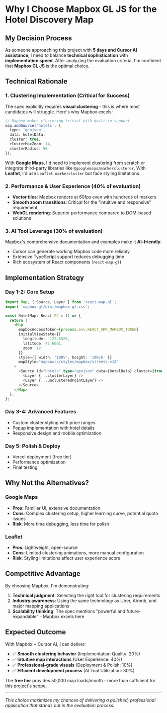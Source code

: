 # Why I Choose Mapbox GL JS for the Hotel Discovery Map

## My Decision Process

As someone approaching this project with **5 days and Cursor AI assistance**, I need to balance **technical sophistication** with **implementation speed**. After analyzing the evaluation criteria, I'm confident that **Mapbox GL JS** is the optimal choice.

## Technical Rationale

### 1. Clustering Implementation (Critical for Success)

The spec explicitly requires **visual clustering** - this is where most candidates will struggle. Here's why Mapbox excels:

```typescript
// Mapbox makes clustering trivial with built-in support
map.addSource('hotels', {
  type: 'geojson',
  data: hotelData,
  cluster: true,
  clusterMaxZoom: 14,
  clusterRadius: 50
});
```

With **Google Maps**, I'd need to implement clustering from scratch or integrate third-party libraries like `@googlemaps/markerclusterer`. With **Leaflet**, I'd use `Leaflet.markercluster` but face styling limitations.

### 2. Performance & User Experience (40% of evaluation)

- **Vector tiles**: Mapbox renders at 60fps even with hundreds of markers
- **Smooth zoom transitions**: Critical for the "intuitive and responsive" requirement
- **WebGL rendering**: Superior performance compared to DOM-based solutions

### 3. AI Tool Leverage (30% of evaluation)

Mapbox's comprehensive documentation and examples make it **AI-friendly**:
- Cursor can generate working Mapbox code more reliably
- Extensive TypeScript support reduces debugging time
- Rich ecosystem of React components (`react-map-gl`)

## Implementation Strategy

### Day 1-2: Core Setup
```typescript
import Map, { Source, Layer } from 'react-map-gl';
import 'mapbox-gl/dist/mapbox-gl.css';

const HotelMap: React.FC = () => {
  return (
    <Map
      mapboxAccessToken={process.env.REACT_APP_MAPBOX_TOKEN}
      initialViewState={{
        longitude: -122.3328,
        latitude: 47.6061,
        zoom: 12
      }}
      style={{ width: '100%', height: '100vh' }}
      mapStyle="mapbox://styles/mapbox/streets-v12"
    >
      <Source id="hotels" type="geojson" data={hotelData} cluster={true}>
        <Layer {...clusterLayer} />
        <Layer {...unclusteredPointLayer} />
      </Source>
    </Map>
  );
};
```

### Day 3-4: Advanced Features
- Custom cluster styling with price ranges
- Popup implementation with hotel details
- Responsive design and mobile optimization

### Day 5: Polish & Deploy
- Vercel deployment (free tier)
- Performance optimization
- Final testing

## Why Not the Alternatives?

### Google Maps
- **Pros**: Familiar UI, extensive documentation
- **Cons**: Complex clustering setup, higher learning curve, potential quota issues
- **Risk**: More time debugging, less time for polish

### Leaflet
- **Pros**: Lightweight, open-source
- **Cons**: Limited clustering animations, more manual configuration
- **Risk**: Styling limitations affect user experience score

## Competitive Advantage

By choosing Mapbox, I'm demonstrating:
1. **Technical judgment**: Selecting the right tool for clustering requirements
2. **Industry awareness**: Using the same technology as Uber, Airbnb, and major mapping applications
3. **Scalability thinking**: The spec mentions "powerful and future-expandable" - Mapbox excels here

## Expected Outcome

With Mapbox + Cursor AI, I can deliver:
- ✅ **Smooth clustering behavior** (Implementation Quality: 20%)
- ✅ **Intuitive map interactions** (User Experience: 40%) 
- ✅ **Professional-grade visuals** (Deployment & Polish: 10%)
- ✅ **Efficient development process** (AI Tool Utilization: 30%)

The **free tier** provides 50,000 map loads/month - more than sufficient for this project's scope.

---

*This choice maximizes my chances of delivering a polished, professional application that stands out in the evaluation process.*